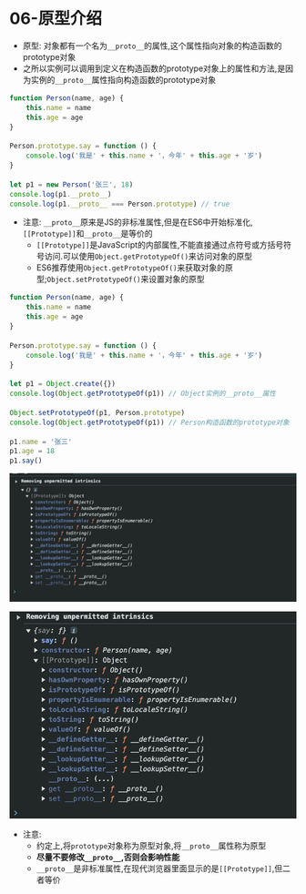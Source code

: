 # 06-原型介绍

- 原型: 对象都有一个名为`__proto__`的属性,这个属性指向对象的构造函数的prototype对象
- 之所以实例可以调用到定义在构造函数的prototype对象上的属性和方法,是因为实例的`__proto__`属性指向构造函数的prototype对象

```javascript
function Person(name, age) {
    this.name = name
    this.age = age
}

Person.prototype.say = function () {
    console.log('我是' + this.name + '，今年' + this.age + '岁')
}

let p1 = new Person('张三', 18)
console.log(p1.__proto__)
console.log(p1.__proto__ === Person.prototype) // true
```

- 注意: `__proto__`原来是JS的非标准属性,但是在ES6中开始标准化,`[[Prototype]]`和`__proto__`是等价的
    - `[[Prototype]]`是JavaScript的内部属性,不能直接通过点符号或方括号符号访问.可以使用`Object.getPrototypeOf()`来访问对象的原型
    - ES6推荐使用`Object.getPrototypeOf()`来获取对象的原型;`Object.setPrototypeOf()`来设置对象的原型

```javascript
function Person(name, age) {
    this.name = name
    this.age = age
}

Person.prototype.say = function () {
    console.log('我是' + this.name + '，今年' + this.age + '岁')
}

let p1 = Object.create({})
console.log(Object.getPrototypeOf(p1)) // Object实例的__proto__属性

Object.setPrototypeOf(p1, Person.prototype)
console.log(Object.getPrototypeOf(p1)) // Person构造函数的prototype对象

p1.name = '张三'
p1.age = 18
p1.say()
```

![Object实例的__proto__属性](./img/Object实例的__proto__属性.png)

![Person构造函数的prototype对象](./img/Person构造函数的prototype对象.png)

- 注意: 
  - 约定上,将`prototype`对象称为原型对象,将`__proto__`属性称为原型
  - **尽量不要修改`__proto__`,否则会影响性能**
  - `__proto__`是非标准属性,在现代浏览器里面显示的是`[[Prototype]]`,但二者等价